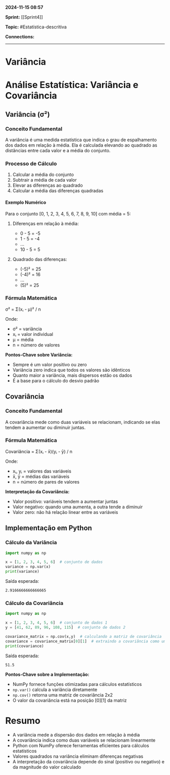 
**2024-11-15 08:57**

**Sprint:** [[Sprint4]]

**Topic:** #Estatística-descritiva 

**Connections:** 

---
# **Variância**

# Análise Estatística: Variância e Covariância

## Variância (σ²)

### Conceito Fundamental
A variância é uma medida estatística que indica o grau de espalhamento dos dados em relação à média. Ela é calculada elevando ao quadrado as distâncias entre cada valor e a média do conjunto.

### Processo de Cálculo
1. Calcular a média do conjunto
2. Subtrair a média de cada valor
3. Elevar as diferenças ao quadrado
4. Calcular a média das diferenças quadradas

#### Exemplo Numérico
Para o conjunto [0, 1, 2, 3, 4, 5, 6, 7, 8, 9, 10] com média = 5:

1. Diferenças em relação à média:
   - 0 - 5 = -5
   - 1 - 5 = -4
   - ...
   - 10 - 5 = 5

2. Quadrado das diferenças:
   - (-5)² = 25
   - (-4)² = 16
   - ...
   - (5)² = 25

### Fórmula Matemática
σ² = Σ(xᵢ - μ)² / n

Onde:
- σ² = variância
- xᵢ = valor individual
- μ = média
- n = número de valores

**Pontos-Chave sobre Variância:**
- Sempre é um valor positivo ou zero
- Variância zero indica que todos os valores são idênticos
- Quanto maior a variância, mais dispersos estão os dados
- É a base para o cálculo do desvio padrão

## Covariância

### Conceito Fundamental
A covariância mede como duas variáveis se relacionam, indicando se elas tendem a aumentar ou diminuir juntas.

### Fórmula Matemática
Covariância = Σ(xᵢ - x̄)(yᵢ - ȳ) / n

Onde:
- xᵢ, yᵢ = valores das variáveis
- x̄, ȳ = médias das variáveis
- n = número de pares de valores

**Interpretação da Covariância:**
- Valor positivo: variáveis tendem a aumentar juntas
- Valor negativo: quando uma aumenta, a outra tende a diminuir
- Valor zero: não há relação linear entre as variáveis

## Implementação em Python

### Cálculo da Variância
```python
import numpy as np

x = [1, 2, 3, 4, 5, 6]  # conjunto de dados
variance = np.var(x)
print(variance)
```

Saída esperada:
```
2.9166666666666665
```

### Cálculo da Covariância
```python
import numpy as np

x = [1, 2, 3, 4, 5, 6]  # conjunto de dados 1
y = [41, 62, 89, 96, 108, 115]  # conjunto de dados 2

covariance_matrix = np.cov(x,y)  # calculando a matriz de covariância
covariance = covariance_matrix[0][1]  # extraindo a covariância como um valor
print(covariance)
```

Saída esperada:
```
51.5
```

**Pontos-Chave sobre a Implementação:**
- NumPy fornece funções otimizadas para cálculos estatísticos
- `np.var()` calcula a variância diretamente
- `np.cov()` retorna uma matriz de covariância 2x2
- O valor da covariância está na posição [0][1] da matriz

# Resumo
- A variância mede a dispersão dos dados em relação à média
- A covariância indica como duas variáveis se relacionam linearmente
- Python com NumPy oferece ferramentas eficientes para cálculos estatísticos
- Valores quadrados na variância eliminam diferenças negativas
- A interpretação da covariância depende do sinal (positivo ou negativo) e da magnitude do valor calculado









